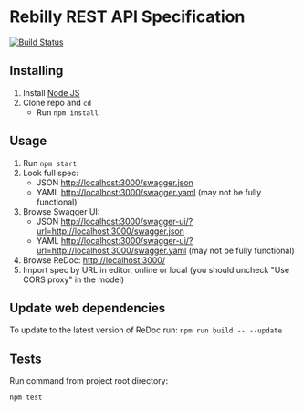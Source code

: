 # Rebilly REST API Specification
[![Build Status](https://travis-ci.org/Rebilly/RebillyAPI.svg?branch=master)](https://travis-ci.org/Rebilly/RebillyAPI)

## Installing

1. Install [Node JS](https://nodejs.org/)
2. Clone repo and `cd`
    + Run `npm install`

## Usage

1. Run `npm start`
2. Look full spec:
    + JSON [http://localhost:3000/swagger.json](http://localhost:3000/swagger.json)
    + YAML [http://localhost:3000/swagger.yaml](http://localhost:3000/swagger.yaml)  (may not be fully functional)
3. Browse Swagger UI:
    + JSON [http://localhost:3000/swagger-ui/?url=http://localhost:3000/swagger.json](http://localhost:3000/?url=http://localhost:3000/swagger.json)
    + YAML [http://localhost:3000/swagger-ui/?url=http://localhost:3000/swagger.yaml](http://localhost:3000/?url=http://localhost:3000/swagger.yaml)  (may not be fully functional)
4. Browse ReDoc: [http://localhost:3000/](http://localhost:3000/)
5. Import spec by URL in editor, online or local (you should uncheck "Use CORS proxy" in the model)

## Update web dependencies

To update to the latest version of ReDoc run: `npm run build -- --update`

## Tests

Run command from project root directory:

```bash
npm test
```
